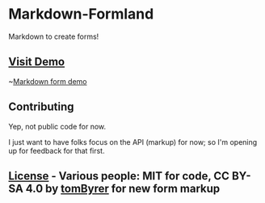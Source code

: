 # Markdown-Formland

Markdown to create forms!

## [Visit Demo]()
~[Markdown form demo](docs/demo-wide.png)

## Contributing

Yep, not public code for now.

I just want to have folks focus on the API (markup) for now; so I'm opening up for feedback for that first.

## [License](license.txt) - Various people: MIT for code, CC BY-SA 4.0 by [tomByrer](https://github.com/tomByrer) for new form markup
